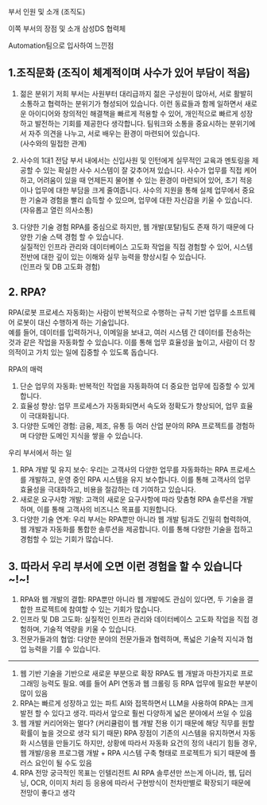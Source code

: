 부서 인원 및 소개 (조직도)

이쪽 부서의 장점 및 소개
삼성DS 협력체

Automation팀으로 입사하여 느낀점

## 1.조직문화 (조직이 체계적이며 사수가 있어 부담이 적음)
1) 젊은 분위기
저희 부서는 사원부터 대리급까지 젊은 구성원이 많아서, 서로 활발히 소통하고 협력하는 분위기가 형성되어 있습니다.
이런 동료들과 함께 일하면서 새로운 아이디어와 창의적인 해결책을 빠르게 적용할 수 있어, 개인적으로 빠르게 성장하고 발전하는 기회를 제공한다 생각합니다.
팀워크와 소통을 중요시하는 분위기에서 자주 의견을 나누고, 서로 배우는 환경이 마련되어 있습니다.  
(사수와의 밀접한 관계)

2) 사수의 1대1 전담
부서 내에서는 신입사원 및 인턴에게 실무적인 교육과 멘토링을 제공할 수 있는 확실한 사수 시스템이 잘 갖추어져 있습니다.
사수가 업무를 직접 케어하고, 어려움이 있을 때 언제든지 물어볼 수 있는 환경이 마련되어 있어, 초기 적응이나 업무에 대한 부담을 크게 줄여줍니다.
사수의 지원을 통해 실제 업무에서 중요한 기술과 경험을 빨리 습득할 수 있으며, 업무에 대한 자신감을 키울 수 있습니다.  
(자유롭고 열린 의사소통)

3) 다양한 기술 경험
RPA를 중심으로 하지만, 웹 개발(포탈)팀도 존재 하기 때문에 다양한 기술 스택 경험 할 수 있습니다.  
실질적인 인프라 관리와 데이터베이스 고도화 작업을 직접 경험할 수 있어, 시스템 전반에 대한 깊이 있는 이해와 실무 능력을 향상시킬 수 있습니다.  
(인프라 및 DB 고도화 경험)


## 2. RPA?
RPA(로봇 프로세스 자동화)는 사람이 반복적으로 수행하는 규칙 기반 업무를 소프트웨어 로봇이 대신 수행하게 하는 기술입니다.  
예를 들어, 데이터를 입력하거나, 이메일을 보내고, 여러 시스템 간 데이터를 전송하는 것과 같은 작업을 자동화할 수 있습니다. 이를 통해 업무 효율성을 높이고, 사람이 더 창의적이고 가치 있는 일에 집중할 수 있도록 돕습니다.

RPA의 매력
1. 단순 업무의 자동화: 반복적인 작업을 자동화하여 더 중요한 업무에 집중할 수 있게 합니다.
2. 효율성 향상: 업무 프로세스가 자동화되면서 속도와 정확도가 향상되어, 업무 효율이 극대화됩니다.
3. 다양한 도메인 경험: 금융, 제조, 유통 등 여러 산업 분야의 RPA 프로젝트를 경험하며 다양한 도메인 지식을 쌓을 수 있습니다.

우리 부서에서 하는 일  
1. RPA 개발 및 유지 보수: 우리는 고객사의 다양한 업무를 자동화하는 RPA 프로세스를 개발하고, 운영 중인 RPA 시스템을 유지 보수합니다. 이를 통해 고객사의 업무 효율성을 극대화하고, 비용을 절감하는 데 기여하고 있습니다.
2. 새로운 요구사항 개발: 고객의 새로운 요구사항에 따라 맞춤형 RPA 솔루션을 개발하며, 이를 통해 고객사의 비즈니스 목표를 지원합니다.
3. 다양한 기술 연계: 우리 부서는 RPA뿐만 아니라 웹 개발 팀과도 긴밀히 협력하여, 웹 개발과 자동화를 통합한 솔루션을 제공합니다. 이를 통해 다양한 기술을 접하고 경험할 수 있는 기회가 많습니다.


## 3. 따라서 우리 부서에 오면 이런 경험을 할 수 있습니다~!~!
1. RPA와 웹 개발의 결합: RPA뿐만 아니라 웹 개발에도 관심이 있다면, 두 기술을 결합한 프로젝트에 참여할 수 있는 기회가 많습니다.
2. 인프라 및 DB 고도화: 실질적인 인프라 관리와 데이터베이스 고도화 작업을 직접 경험하며, 기술적 역량을 키울 수 있습니다.
3. 전문가들과의 협업: 다양한 분야의 전문가들과 협력하며, 폭넓은 기술적 지식과 협업 능력을 기를 수 있습니다.

--------
1) 웹 기반 기술을 기반으로 새로운 부분으로 확장
RPA도 웹 개발과 마찬가지로 프로그래밍 능력도 필요. 예를 들어 API 연동과 웹 크롤링 등 RPA 업무에 필요한 부분이 많이 있음
2) RPA는 빠르게 성장하고 있는 파트
AI와 접목하면서 LLM을 사용하여 RPA는 크게 발전 할 수 있다고 생각. 따라서 앞으로 훨씬 다양하게 넓은 분야에서 쓰일 수 있음
3) 웹 개발 커리어와는 멀다? (커리큘럼이 웹 개발 전용 이기 때문에 해당 직무를 원할 확률이 높을 것으로 생각 되기 때문)
RPA 장점이 기존의 시스템을 유지하면서 자동화 시스템을 만들기도 하지만, 상황에 따라서 자동화 요건의 정의 내리기 힘들 경우, 웹 개발/응용 프로그램 개발 + RPA 시스템 구축 형태로 프로젝트가 되기 때문에 플러스 요인이 될 수도 있음
4) RPA 전망
궁극적인 목표는 인텔리전트 AI
RPA 솔루션만 쓰는게 아니라, 웹, 딥러닝, OCR, 이미지 처리 등 응용에 따라서 구현방식이 천차만별로 확장되기 때문에 전망이 좋다고 생각
